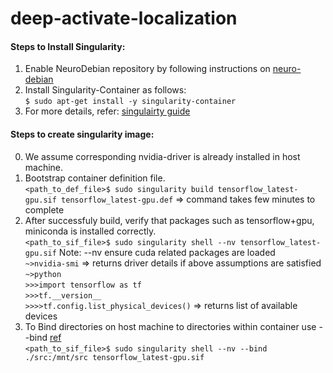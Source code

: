 # deep-activate-localization

#### Steps to Install Singularity:
1. Enable NeuroDebian repository by following instructions on [neuro-debian](http://neuro.debian.net/)
2. Install Singularity-Container as follows: \
    `$ sudo apt-get install -y singularity-container`
3. For more details, refer: [singulairty guide](https://sylabs.io/guides/3.7/user-guide/index.html)

#### Steps to create singularity image:
0. We assume corresponding nvidia-driver is already installed in host machine.
1. Bootstrap container definition file. \
    `<path_to_def_file>$ sudo singularity build tensorflow_latest-gpu.sif tensorflow_latest-gpu.def` => command takes few minutes to complete
2. After successfuly build, verify that packages such as tensorflow+gpu, miniconda is installed correctly. \
    `<path_to_sif_file>$ sudo singularity shell --nv tensorflow_latest-gpu.sif`
  Note: --nv ensure cuda related packages are loaded \
    `~>nvidia-smi` => returns driver details if above assumptions are satisfied \
    `~>python` \
    `>>>import tensorflow as tf` \
    `>>>tf.__version__` \
    `>>>>tf.config.list_physical_devices()` => returns list of available devices
3. To Bind directories on host machine to directories within container use --bind [ref](https://sylabs.io/guides/3.0/user-guide/bind_paths_and_mounts.html)\
    `<path_to_sif_file>$ sudo singularity shell --nv --bind ./src:/mnt/src tensorflow_latest-gpu.sif`
